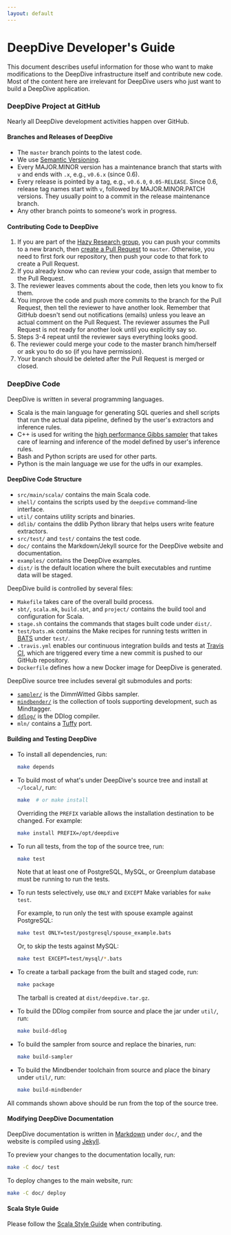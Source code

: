 ```yaml
---
layout: default
---
```


# DeepDive Developer's Guide

This document describes useful information for those who want to make modifications to the DeepDive infrastructure itself and contribute new code.
Most of the content here are irrelevant for DeepDive users who just want to build a DeepDive application.

### DeepDive Project at GitHub

Nearly all DeepDive development activities happen over GitHub.

#### Branches and Releases of DeepDive

* The `master` branch points to the latest code.
* We use [Semantic Versioning](http://semver.org/).
* Every MAJOR.MINOR version has a maintenance branch that starts with `v` and ends with `.x`, e.g., `v0.6.x` (since 0.6).
* Every release is pointed by a tag, e.g., `v0.6.0`, `0.05-RELEASE`.
   Since 0.6, release tag names start with `v`, followed by MAJOR.MINOR.PATCH versions.
   They usually point to a commit in the release maintenance branch.
* Any other branch points to someone's work in progress.

#### Contributing Code to DeepDive

1. If you are part of the [Hazy Research group](https://github.com/HazyResearch), you can push your commits to a new branch, then [create a Pull Request](https://github.com/HazyResearch/deepdive/compare/) to `master`.
   Otherwise, you need to first fork our repository, then push your code to that fork to create a Pull Request.
2. If you already know who can review your code, assign that member to the Pull Request.
3. The reviewer leaves comments about the code, then lets you know to fix them.
4. You improve the code and push more commits to the branch for the Pull Request, then tell the reviewer to have another look.
   Remember that GitHub doesn't send out notifications (emails) unless you leave an actual comment on the Pull Request.
   The reviewer assumes the Pull Request is not ready for another look until you explicitly say so.
5. Steps 3-4 repeat until the reviewer says everything looks good.
6. The reviewer could merge your code to the master branch him/herself or ask you to do so (if you have permission).
7. Your branch should be deleted after the Pull Request is merged or closed.


### DeepDive Code

DeepDive is written in several programming languages.

* Scala is the main language for generating SQL queries and shell scripts that run the actual data pipeline, defined by the user's extractors and inference rules.
* C++ is used for writing the [high performance Gibbs sampler](https://github.com/HazyResearch/sampler) that takes care of learning and inference of the model defined by user's inference rules.
* Bash and Python scripts are used for other parts.
* Python is the main language we use for the udfs in our examples.

#### DeepDive Code Structure

* `src/main/scala/` contains the main Scala code.
* `shell/` contains the scripts used by the `deepdive` command-line interface.
* `util/` contains utility scripts and binaries.
* `ddlib/` contains the ddlib Python library that helps users write feature extractors.
* `src/test/` and `test/` contains the test code.
* `doc/` contains the Markdown/Jekyll source for the DeepDive website and documentation.
* `examples/` contains the DeepDive examples.
* `dist/` is the default location where the built executables and runtime data will be staged.

DeepDive build is controlled by several files:

* `Makefile` takes care of the overall build process.
* `sbt/`, `scala.mk`, `build.sbt`, and `project/` contains the build tool and configuration for Scala.
* `stage.sh` contains the commands that stages built code under `dist/`.
* `test/bats.mk` contains the Make recipes for running tests written in [BATS](https://github.com/sstephenson/bats) under `test/`.
* `.travis.yml` enables our continuous integration builds and tests at [Travis CI](https://travis-ci.org/HazyResearch/deepdive), which are triggered every time a new commit is pushed to our GitHub repository.
* `Dockerfile` defines how a new Docker image for DeepDive is generated.

DeepDive source tree includes several git submodules and ports:

* [`sampler/`](https://github.com/HazyResearch/sampler) is the DimmWitted Gibbs sampler.
* [`mindbender/`](https://github.com/HazyResearch/mindbender) is the collection of tools supporting development, such as Mindtagger.
* [`ddlog/`](https://github.com/HazyResearch/ddlog) is the DDlog compiler.
* `mln/` contains a [Tuffy](http://i.stanford.edu/hazy/hazy/tuffy/) port.


#### <a name="build-test"></a> Building and Testing DeepDive

* To install all dependencies, run:

    ```bash
    make depends
    ```

* To build most of what's under DeepDive's source tree and install at `~/local/`, run:

    ```bash
    make  # or make install
    ```

    Overriding the `PREFIX` variable allows the installation destination to be changed.  For example:

    ```bash
    make install PREFIX=/opt/deepdive
    ```

* To run all tests, from the top of the source tree, run:

    ```bash
    make test
    ```

    Note that at least one of PostgreSQL, MySQL, or Greenplum database must be running to run the tests.

* To run tests selectively, use `ONLY` and `EXCEPT` Make variables for `make test`.

    For example, to run only the test with spouse example against PostgreSQL:

    ```bash
    make test ONLY=test/postgresql/spouse_example.bats
    ```

    Or, to skip the tests against MySQL:

    ```bash
    make test EXCEPT=test/mysql/*.bats
    ```

* To create a tarball package from the built and staged code, run:

    ```bash
    make package
    ```

    The tarball is created at `dist/deepdive.tar.gz`.

* To build the DDlog compiler from source and place the jar under `util/`, run:

    ```bash
    make build-ddlog
    ```

* To build the sampler from source and replace the binaries, run:

    ```bash
    make build-sampler
    ```

* To build the Mindbender toolchain from source and place the binary under `util/`, run:

    ```bash
    make build-mindbender
    ```

All commands shown above should be run from the top of the source tree.


#### Modifying DeepDive Documentation

DeepDive documentation is written in [Markdown](http://daringfireball.net/projects/markdown/) under `doc/`, and the website is compiled using [Jekyll](http://jekyllrb.com).

To preview your changes to the documentation locally, run:

```bash
make -C doc/ test
```

To deploy changes to the main website, run:

```bash
make -C doc/ deploy
```


#### Scala Style Guide

Please follow the [Scala Style Guide](http://docs.scala-lang.org/style/) when contributing.

